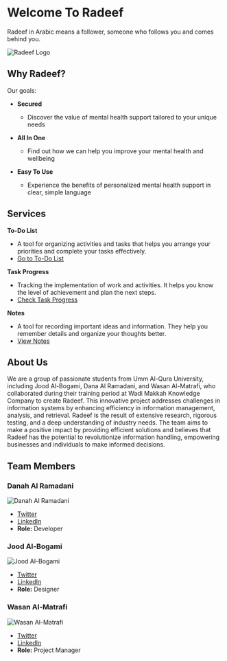 # Welcome To Radeef

Radeef in Arabic means a follower, someone who follows you and comes behind you.

![Radeef Logo]("assets/img/logo-radeef.png")

## Why Radeef?

Our goals:

- **Secured**
  - Discover the value of mental health support tailored to your unique needs

- **All In One**
  - Find out how we can help you improve your mental health and wellbeing

- **Easy To Use**
  - Experience the benefits of personalized mental health support in clear, simple language

## Services

**To-Do List**
- A tool for organizing activities and tasks that helps you arrange your priorities and complete your tasks effectively.
- [Go to To-Do List](/todos/create)

**Task Progress**
- Tracking the implementation of work and activities. It helps you know the level of achievement and plan the next steps.
- [Check Task Progress](/taskprogress)

**Notes**
- A tool for recording important ideas and information. They help you remember details and organize your thoughts better.
- [View Notes](/note)

## About Us

We are a group of passionate students from Umm Al-Qura University, including Jood Al-Bogami, Dana Al Ramadani, and Wasan Al-Matrafi, who collaborated during their training period at Wadi Makkah Knowledge Company to create Radeef. This innovative project addresses challenges in information systems by enhancing efficiency in information management, analysis, and retrieval. Radeef is the result of extensive research, rigorous testing, and a deep understanding of industry needs. The team aims to make a positive impact by providing efficient solutions and believes that Radeef has the potential to revolutionize information handling, empowering businesses and individuals to make informed decisions.

## Team Members

### Danah Al Ramadani

![Danah Al Ramadani](assets/img/danah.jpg)

- [Twitter](https://x.com/d__a31?s=21)
- [LinkedIn](https://www.linkedin.com/in/danah-alramadani-58b435295?utm_source=share&utm_campaign=share_via&utm_content=profile&utm_medium=ios_app)
- **Role:** Developer

### Jood Al-Bogami

![Jood Al-Bogami](assets/img/jood.jpg)

- [Twitter](https://twitter.com/joodalbogami)
- [LinkedIn](https://www.linkedin.com/in/jood-albogami/)
- **Role:** Designer

### Wasan Al-Matrafi

![Wasan Al-Matrafi](assets/img/wasan.jpg)

- [Twitter](https://twitter.com/wasanmatrafi)
- [LinkedIn](https://www.linkedin.com/in/wasan-al-matrafi-123456789/)
- **Role:** Project Manager
